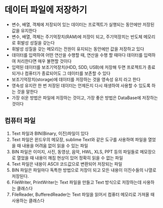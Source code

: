 # 데이터 파일에 저장하기
* 변수, 배열, 객체에 저장되어 있는 데이터는 프로젝트가 실행되는
	동안에만 저장된 값을 유지한다
* 변수, 배열, 객체는 주기억장치(RAM)에 저장이 되고, 
	주기억장치는 반도체 메모리로 휘발성 성질을 갖는다
* 휘발성 성질을 갖는 메모리는 전원이 유지되는 동안에만 값을 저장하고 있다
* 데이터를 입력하여 어떤 연산을 수행할 때, 연산을 수행 할 때마다
	데이터를 입력하여 처리한다면 매우 불편할 것이다
* 입력된 데이터를 보조기억장치(HDD, SDD, USB)에 저장해 두면
	프로젝트가 종료되거나 컴퓨터가 종료되어도 그 데이터를 보존할 수 있다
* 보조기억장치(storage)에 데이터를 저장하는 것을 영속성 유지 라고 한다
* 영속성 유지란 한 번 저장된 데이터는 언제든지 
	다시 재생하여 사용할 수 있도록 하는 것을 말한다	
* 가장 쉬운 방법은 파일에 저장하는 것이고, 가장 좋은 방법은
	DataBase에 저장하는 것이다

## 컴퓨터 파일
1. Text 파일과 BIN(Binary, 이진)파일이 있다
2. Text 파일은 윈드우의 메모장, sublime Text와 같은 도구를 사용하여
	파일을 열었을 때 내용을 어려움 없이 읽을 수 있는 파일
3. BIN 파일은 이미지, 사진, 동영상, 음악, HWL, XLS, PPT 등의 파일들로
	메모장으로 열었을 때 내용이 깨짐 현상이 있어 정확히 읽을 수 없는 파일
4. Text 파일은 내용이 ASCII 코드값으로 변환되어 저장되는 파일
5. BIN 파일은 파일마다 독특한 방법으로 저장이 되고 모든 내용이
	이진수들의 나열로 저장된다.
6. FileWriter, PrintWriter는 Text 파일을 만들고 Text 방식으로 
	저장하는데 사용하는 클래스다
7. FileReader, BufferedReader는 Text 파일을 읽어서 컴퓨터 메모리로 
	가져올 때 사용하는 클래스다
